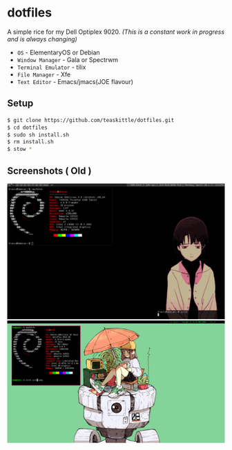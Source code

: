 # dotfiles

A simple rice for my Dell Optiplex 9020. _(This is a constant work in progress and is always changing)_

* `OS` - ElementaryOS or Debian
* `Window Manager` - Gala or Spectrwm
* `Terminal Emulator` - tilix
* `File Manager` - Xfe
* `Text Editor` - Emacs/jmacs(JOE flavour)

## Setup
```bash
$ git clone https://github.com/teaskittle/dotfiles.git
$ cd dotfiles
$ sudo sh install.sh
$ rm install.sh
$ stow *
```

## Screenshots ( Old )
<img src="screenshots/screen1.png" alt="screen1" width="640"/>
<img src="screenshots/screen2.png" alt="screen2" width="640"/>
